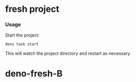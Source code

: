 # fresh project

### Usage

Start the project:

```
deno task start
```

This will watch the project directory and restart as necessary.
# deno-fresh-B
